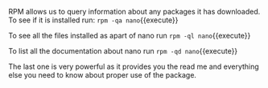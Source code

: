 RPM allows us to query information about any packages it has downloaded.
To see if it is installed run:
`rpm -qa nano`{{execute}} 

To see all the files installed as apart of nano run
`rpm -ql nano`{{execute}}

To list all the documentation about nano run
`rpm -qd nano`{{execute}} 

The last one is very powerful as it provides you the read me and everything else you need to know about proper use of the package. 

